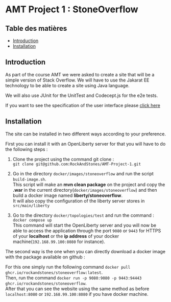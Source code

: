 # AMT Project 1 : StoneOverflow

## Table des matières
- [Introduction](#Introduction)  
- [Installation](#Installation)

## Introduction

As part of the course AMT we were asked to create a site that will be a simple version of Stack Overflow. We will have to use the Jakarat EE technology to be able to create a site using Java language.

We will also use JUnit for the UnitTest and Codecept.js for the e2e tests.

If you want to see the specification of the user interface please [click here](https://docs.google.com/document/d/1DSahosKDQq_0yjQDg7r0EOaPcs6QhwXc7yyWqTjHFSo/edit?usp=sharing)

## Installation

The site can be installed in two different ways according to your preference.

First you can install it with an OpenLiberty server for that you will have to do the following steps :

1. Clone the project using the command git clone :  
  `git clone git@github.com:RockAndStones/AMT-Project-1.git`

2. Go in the directory `docker/images/stoneoverflow` and run the script `build-image.sh`.  
    This script will make an **mvn clean package** on the project and copy the **.war** in the current directory(`docker/images/stoneoverflow`) and then build a docker image named **liberty/stoneoverflow**.  
    It will also copy the configuration of the liberty server stores in `src/main/liberty`

3. Go to the directory `docker/topologies/test` and run the command : `docker compose up`  
   This command will start the OpenLiberty server and you will now be able to access the application through the port `9080` or `9443` for HTTPS of your **localhost** or the **ip address** of your docker machine(`192.168.99.100:8080` for instance).

The second way is the one when you can directly download a docker image with the package available on github :

For this one simply run the following command `docker pull ghcr.io/rockandstones/stoneoverflow:latest`.  
Then, run the command `docker run -p 9080:9080 -p 9443:94443 ghcr.io/rockandstones/stoneoverflow`.  
After that you can see the website using the same method as before `localhost:8080` or `192.168.99.100:8080` if you have docker machine.
